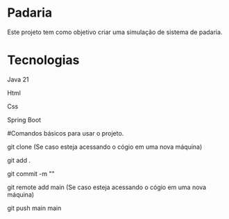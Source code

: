 # Padaria
Este projeto tem como objetivo criar uma simulação de sistema de padaria.

# Tecnologias
Java 21

Html

Css

Spring Boot

#Comandos básicos para usar o projeto.

git clone (Se caso esteja acessando o cógio em uma nova máquina)

git add .

git commit -m ""

git remote add main (Se caso esteja acessando o cógio em uma nova máquina)

git push main main

